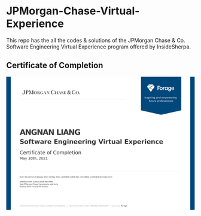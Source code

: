 # JPMorgan-Chase-Virtual-Experience
This repo has the all the codes &amp; solutions of the JPMorgan Chase &amp; Co. Software Engineering Virtual Experience program offered by InsideSherpa.

## Certificate of Completion
<img src="https://github.com/annieliang-github/JPMC-virtual-experience/blob/main/R5iK7HMxJGBgaSbvk_JPMorgan%20Chase_Nf8zx6GcQGfzYGsBP_completion_certificate.pdf">
